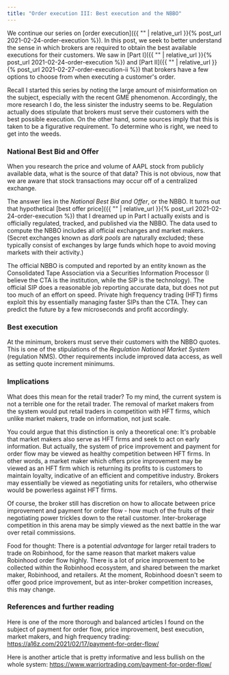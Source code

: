 ```yaml
---
title: "Order execution III: Best execution and the NBBO"
---
```


We continue our series on [order execution]({{ "" | relative_url }}{% post_url 2021-02-24-order-execution %}). In this post, we seek to better understand the sense in which brokers are required to obtain the best available executions for their customers. We saw in [Part I]({{ "" | relative_url }}{% post_url 2021-02-24-order-execution %}) and [Part II]({{ "" | relative_url }}{% post_url 2021-02-27-order-execution-ii %}) that brokers have a few options to choose from when executing a customer's order. 

Recall I started this series by noting the large amount of misinformation on the subject, especially with the recent GME phenomenon. Accordingly, the more research I do, the less sinister the industry seems to be. Regulation actually does stipulate that brokers must serve their customers with the best possible execution. On the other hand, some sources imply that this is taken to be a figurative requirement. To determine who is right, we need to get into the weeds.

### National Best Bid and Offer

When you research the price and volume of AAPL stock from publicly available data, what is the source of that data? This is not obvious, now that we are aware that stock transactions may occur off of a centralized exchange.

The answer lies in the _National Best Bid and Offer_, or the NBBO. It turns out that hypothetical [best offer price]({{ "" | relative_url }}{% post_url 2021-02-24-order-execution %}) that I dreamed up in Part I actually exists and is officially regulated, tracked, and published via the NBBO. The data used to compute the NBBO includes all official exchanges and market makers. (Secret exchanges known as _dark pools_ are naturally excluded; these typically consist of exchanges by large funds which hope to avoid moving markets with their activity.)

The official NBBO is computed and reported by an entity known as the Consolidated Tape Association via a Securities Information Processor (I believe the CTA is the institution, while the SIP is the technology). The official SIP does a reasonable job reporting accurate data, but does not put too much of an effort on speed. Private high frequency trading (HFT) firms exploit this by essentially managing faster SIPs than the CTA. They can predict the future by a few microseconds and profit accordingly.

### Best execution

At the minimum, brokers must serve their customers with the NBBO quotes. This is one of the stipulations of the _Regulation National Market System_ (regulation NMS). Other requirements include improved data access, as well as setting quote increment minimums.

### Implications

What does this mean for the retail trader? To my mind, the current system is not a terrible one for the retail trader. The removal of market makers from the system would put retail traders in competition with HFT firms, which unlike market makers, trade on information, not just scale. 

You could argue that this distinction is only a theoretical one: It's probable that market makers also serve as HFT firms and seek to act on early information. But actually, the system of price improvement and payment for order flow may be viewed as healthy competition between HFT firms. In other words, a market maker which offers price improvement may be viewed as an HFT firm which is returning its profits to is customers to maintain loyalty, indicative of an efficient and competitive industry. Brokers may essentially be viewed as negotiating units for retailers, who otherwise would be powerless against HFT firms.

Of course, the broker still has discretion on how to allocate between price improvement and payment for order flow - how much of the fruits of their negotiating power trickles down to the retail customer. Inter-brokerage competition in this arena may be simply viewed as the next battle in the war over retail commissions.

Food for thought: There is a potential _advantage_ for larger retail traders to trade on Robinhood, for the same reason that market makers value Robinhood order flow highly. There is a lot of price improvement to be collected within the Robinhood ecosystem, and shared between the market maker, Robinhood, and retailers. At the moment, Robinhood doesn't seem to offer good price improvement, but as inter-broker competition increases, this may change.


### References and further reading

Here is one of the more thorough and balanced articles I found on the subject of payment for order flow, price improvement, best execution, market makers, and high frequency trading: https://a16z.com/2021/02/17/payment-for-order-flow/

Here is another article that is pretty informative and less bullish on the whole system: https://www.warriortrading.com/payment-for-order-flow/
